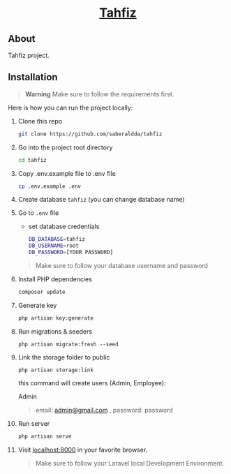 <a href="https://github.com/saberaldda/tahfiz"> <h1 align="center">Tahfiz</h1></a>

## About

Tahfiz project.

<a name="installation"></a>
## Installation

> **Warning**
> Make sure to follow the requirements first.

Here is how you can run the project locally:
1. Clone this repo
    ```sh
    git clone https://github.com/saberaldda/tahfiz
    ```

1. Go into the project root directory
    ```sh
    cd tahfiz
    ```

1. Copy .env.example file to .env file
    ```sh
    cp .env.example .env
    ```
1. Create database `tahfiz` (you can change database name)

1. Go to `.env` file 
    - set database credentials 
        ```sh 
        DB_DATABASE=tahfiz
        DB_USERNAME=root
        DB_PASSWORD=[YOUR PASSWORD]
        ```
    > Make sure to follow your database username and password

1. Install PHP dependencies 
    ```sh
    composer update
    ```
1. Generate key 
    ```sh
    php artisan key:generate
    ```

1. Run migrations & seeders
    ```
    php artisan migrate:fresh --seed
    ```

1. Link the storage folder to public
    ```
    php artisan storage:link
    ```



    this command will create users (Admin, Employee):

    Admin
     > email: admin@gmail.com , password: password

1. Run server 
   
    ```sh
    php artisan serve
    ```  

1. Visit [localhost:8000](http://localhost:8000) in your favorite browser.

    > Make sure to follow your Laravel local Development Environment.

